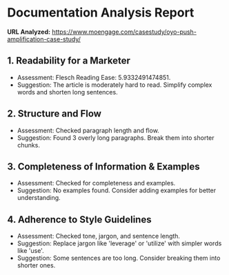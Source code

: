 #  Documentation Analysis Report

**URL Analyzed:** https://www.moengage.com/casestudy/oyo-push-amplification-case-study/

##  1. Readability for a Marketer
- Assessment: Flesch Reading Ease: 5.9332491474851.
- Suggestion: The article is moderately hard to read. Simplify complex words and shorten long sentences.

## 2. Structure and Flow
- Assessment: Checked paragraph length and flow.
- Suggestion: Found 3 overly long paragraphs. Break them into shorter chunks.

##  3. Completeness of Information & Examples
- Assessment: Checked for completeness and examples.
- Suggestion: No examples found. Consider adding examples for better understanding.

##  4. Adherence to Style Guidelines
- Assessment: Checked tone, jargon, and sentence length.
- Suggestion: Replace jargon like 'leverage' or 'utilize' with simpler words like 'use'.
- Suggestion: Some sentences are too long. Consider breaking them into shorter ones.

